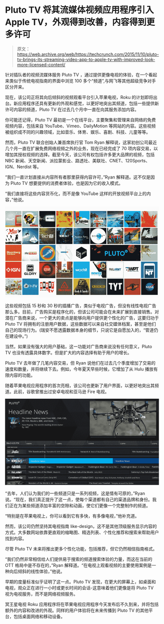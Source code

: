 # Pluto TV 将其流媒体视频应用程序引入 Apple TV，外观得到改善，内容得到更多许可 

> 原文：<https://web.archive.org/web/https://techcrunch.com/2015/11/10/pluto-tv-brings-its-streaming-video-app-to-apple-tv-with-improved-look-more-licensed-content/>

针对插队者的视频流媒体服务 Pluto TV ，通过提供更像电视的体验，在一个看起来类似于传统电视指南的界面中浏览 100 多个“频道”,与网飞等其他超级竞争对手区分开来。

现在，该公司正将其向后倾斜的视频观看平台引入苹果电视，Roku 的计划即将出台。新应用程序还具有更新的外观和感觉，以更好地突出其频道，包括一些提供新许可内容的频道，Pluto TV 在过去几个月中一直在向其服务添加内容。

你可能还记得，Pluto TV 最初是一个在线平台，主要聚集和管理来自网络的免费视频内容，包括来自 YouTube、Vimeo、DailyMotion 等网站的内容。这些视频被组织成不同的兴趣领域，比如音乐、体育、娱乐、喜剧、科技、儿童等等。

然而，Pluto TV 联合创始人兼首席执行官 Tom Ryan 解释说，这家初创公司最近几个月一直在扩展免费网络视频之外的业务，现在已经完成了 70 项内容交易，以增加其授权视频的选择。截至今天，该公司有权包括许多更大品牌的视频，包括 NBC 新闻、天空新闻、派拉蒙影业、路透社、美联社、CNET、120Sports、IGN、Nerdist 等。

“我们一直计划直接从内容所有者那里获得内容许可，”Ryan 解释道。这不仅是因为 Pluto TV 想要提供的消费者体验，也是因为它的收入模式。

“我们直接将这些内容货币化，而不是像 YouTube 这样的开放视频平台上的内容，”他说。

![Screen Shot 2015-11-10 at 4.51.38 PM](img/ae2d328ef944188206159456fc233b8c.png)

这些视频包括 15 秒和 30 秒的插播广告，类似于电视广告，但没有线性电视广告那么多。目前，广告购买是程序化的，但该公司可能会在未来扩展到直接销售。对潜在广告商来说，一个更大的卖点是能够向用户提供更个性化的广告，这要归功于 Pluto TV 将拥有的注册用户数据，这些数据可以来自社交媒体档案，甚至是他们自己的现场行为。(瑞安不愿透露数据本身的细节，只说它是自愿加入的，“管道仍在建设中。”)

当然，如果没有强大的用户基础，这一功能对广告商来说没有任何意义，Pluto TV 也没有透露具体数字。但是扩大的内容选择有助于用户的增长。

Pluto TV 去年做了几笔内容交易，但 Ryan 说他们在过去几个季度增加了交易的速度和数量，并将继续下去。例如，今年夏天早些时候，它增加了从 Hulu 播放有限内容的功能。

随着苹果电视应用程序的首次亮相，该公司也更新了用户界面，以更好地突出其频道。此前，谷歌曾推出过安卓电视和亚马逊 Fire 电视。

![News 247 tvOS Guide 1920x1080](img/df1977a4717c41b07ba41f97310b915c.png)

“去年，人们认为我们的一些频道只是一系列视频，这是情有可原的，”Ryan 说。“现在，我们真正提升了这一点，使每个渠道都有自己的渠道品牌和身份。我们正在为某些频道添加丰富的空隙和动画，使它们更像一个完整制作的频道。

“特别是在苹果电视上，你可以看到它有多快，有多像电视，”他补充道。

然而，该公司仍然坚持其电视指南 like-design，这不是其他顶级服务显示内容的方式。大多数网站依靠更直观的缩略图、精选列表、个性化推荐和搜索来帮助用户找到内容。

尽管 Pluto TV 未来将推出更多个性化功能，包括推荐，但它仍然相信指南格式。

“我们仍然非常相信给人们提供易于搜索的频道搜索体验的力量，而这在当前的 OTT 格局中是不存在的，”Ryan 解释道。“在电视上观看视频的主要使用案例是一种向后倾斜的线性体验，”他说。

早期的度量标准似乎证明了这一点。Pluto TV 发现，在更大的屏幕上，如桌面和电视，观众正在进行一小时或更长时间的会话-这意味着他们更像是将 Pluto TV 视为电视服务，而不是网络视频服务。

冥王星电视 Roku 应用程序将在苹果电视应用程序今天发布后不久到来，并将包括额外的内容和改进的外观。同样的用户体验将在未来传播到 Pluto TV 的其他平台，包括桌面网络和移动设备。
